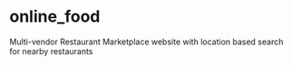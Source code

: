 # online_food
Multi-vendor Restaurant Marketplace website with location based search for nearby restaurants
